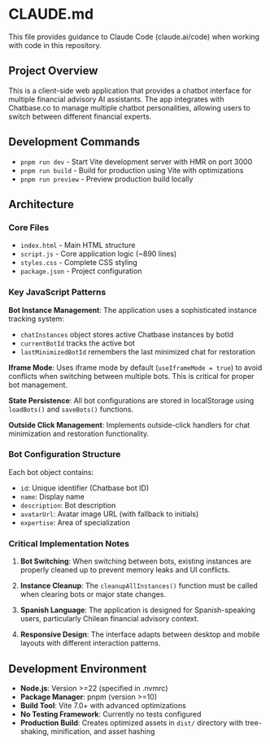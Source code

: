 # CLAUDE.md

This file provides guidance to Claude Code (claude.ai/code) when working with code in this repository.

## Project Overview

This is a client-side web application that provides a chatbot interface for multiple financial advisory AI assistants. The app integrates with Chatbase.co to manage multiple chatbot personalities, allowing users to switch between different financial experts.

## Development Commands

- `pnpm run dev` - Start Vite development server with HMR on port 3000
- `pnpm run build` - Build for production using Vite with optimizations
- `pnpm run preview` - Preview production build locally

## Architecture

### Core Files
- `index.html` - Main HTML structure
- `script.js` - Core application logic (~890 lines)
- `styles.css` - Complete CSS styling
- `package.json` - Project configuration

### Key JavaScript Patterns

**Bot Instance Management**: The application uses a sophisticated instance tracking system:
- `chatInstances` object stores active Chatbase instances by botId
- `currentBotId` tracks the active bot
- `lastMinimizedBotId` remembers the last minimized chat for restoration

**Iframe Mode**: Uses iframe mode by default (`useIframeMode = true`) to avoid conflicts when switching between multiple bots. This is critical for proper bot management.

**State Persistence**: All bot configurations are stored in localStorage using `loadBots()` and `saveBots()` functions.

**Outside Click Management**: Implements outside-click handlers for chat minimization and restoration functionality.

### Bot Configuration Structure
Each bot object contains:
- `id`: Unique identifier (Chatbase bot ID)
- `name`: Display name
- `description`: Bot description
- `avatarUrl`: Avatar image URL (with fallback to initials)
- `expertise`: Area of specialization

### Critical Implementation Notes

1. **Bot Switching**: When switching between bots, existing instances are properly cleaned up to prevent memory leaks and UI conflicts.

2. **Instance Cleanup**: The `cleanupAllInstances()` function must be called when clearing bots or major state changes.

3. **Spanish Language**: The application is designed for Spanish-speaking users, particularly Chilean financial advisory context.

4. **Responsive Design**: The interface adapts between desktop and mobile layouts with different interaction patterns.

## Development Environment

- **Node.js**: Version >=22 (specified in .nvmrc)
- **Package Manager**: pnpm (version >=10)
- **Build Tool**: Vite 7.0+ with advanced optimizations
- **No Testing Framework**: Currently no tests configured
- **Production Build**: Creates optimized assets in `dist/` directory with tree-shaking, minification, and asset hashing